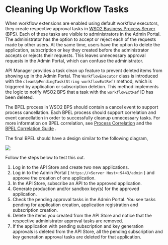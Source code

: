 # Cleaning Up Workflow Tasks

When workflow extensions are enabled using default workflow executors, they create respective approval tasks in [WSO2 Business Process Server](http://wso2.com/products/business-process-server/) (BPS). Each of these tasks are visible to administrators in the Admin Portal. The administrator has the option to accept or reject each of the requests made by other users. At the same time, users have the option to delete the application, subscription or key they created before the administrator accepts or rejects their requests. This leaves unnecessary approval requests in the Admin Portal, which can confuse the administrator.

API Manager provides a task clean up feature to prevent deleted items from showing up in the Admin Portal. The `WorkflowExecutor` class is introduced with the `cleanUpPendingTask(String workflowExtRef)` method, which is triggered by application or subscription deletion. This method implements the logic to notify WSO2 BPS that a task with the `workflowExtRef` ID has been deleted.

The BPEL process in WSO2 BPS should contain a cancel event to support process cancellation. Each BPEL process should support correlation and event cancellation in order to successfully cleanup unnecessary tasks. For more information on BPEL correlation, see [Process Correlation](https://docs.wso2.com/display/BPS350/Process+Correlation) and the [BPEL Correlation Guide](http://wso2.com/library/presentations/2015/07/screencast-wso2-business-process-server-bpel-correlation-guide/) .

The final BPEL should have a design similar to the following diagram,

![]({{base_path}}/assets/attachments/103334735/103334736.png)

Follow the steps below to test this out.


1.  Log in to the API Store and create two new applications.
2.  Log in to the Admin Portal ( `https://<Server Host>:9443/admin` ) and approve the creation of one application.
3.  In the API Store, subscribe an API to the approved application.
4.  Generate production and/or sandbox key(s) for the approved application.
5.  Check the pending approval tasks in the Admin Portal. You see tasks pending for application creation, application registration and subscription creation.
6.  Delete the items you created from the API Store and notice that the respective administrator approval tasks are removed.
7.  If the application with pending subscription and key generation approvals is deleted from the API Store, all the pending subscription and key generation approval tasks are deleted for that application.

